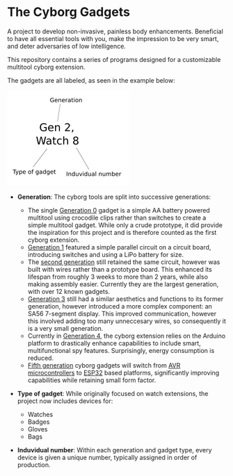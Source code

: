 # The Cyborg Gadgets

A project to develop non-invasive, painless body enhancements. 
Beneficial to have all essential tools with you, make the impression to be very smart, and deter adversaries of low intelligence. 

This repository contains a series of programs designed for a customizable multitool cyborg extension. 

The gadgets are all labeled, as seen in the example below:

![](data/label.png)

- **Generation**: The cyborg tools are split into successive generations:

    - The single [Generation 0](./Generation_0/Generation_0.md) gadget is a simple AA battery powered multitool using crocodile clips rather than switches to create a simple multitool gadget. 
    While only a crude prototype, it did provide the inspiration for this project and is therefore counted as the first cyborg extension.
    - [Generation 1](./Generation_1/Generation_1.md) featured a simple parallel circuit on a circuit board, introducing switches and using a LiPo battery for size. 
    - The [second generation](./Generation_2/Generation_2.md) still retained the same circuit, however was built with wires rather than a prototype board. 
    This enhanced its lifespan from roughly 3 weeks to more than 2 years, while also making assembly easier. Currently they are the largest generation, with over 12 known gadgets.
    - [Generation 3](./Generation_3/Generation_3.md) still had a similar aesthetics and functions to its former generation, however introduced a more complex component: an SA56 7-segment display. This improved communication, however this involved adding too many unneccesary wires, so consequently it is a very small generation.  
    - Currently in [Generation 4](./Generation_4/Generation_4.md), the cyborg extension relies on the Arduino platform to drastically enhance capabilities to include smart, multifunctional spy features. Surprisingly, energy consumption is reduced.
    - [Fifth generation](./Generation_5/Generation_5.md) cyborg gadgets will switch from [AVR microcontrollers]() to [ESP32](https://www.espressif.com/en/products/socs/esp32-c3) based platforms, significantly improving capabilities while retaining small form factor.

- **Type of gadget**: While originally focused on watch extensions, the project now includes devices for:

    - Watches
    - Badges
    - Gloves
    - Bags

- **Induvidual number**: Within each generation and gadget type, every device is given a unique number, typically assigned in order of production.